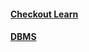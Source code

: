 #### [Checkout Learn](https://github.com/rishabhokay/Notes/blob/main/checkout%20Learn.md)

#### [DBMS](https://github.com/rishabhokay/Notes/blob/main/DBMS.md)
